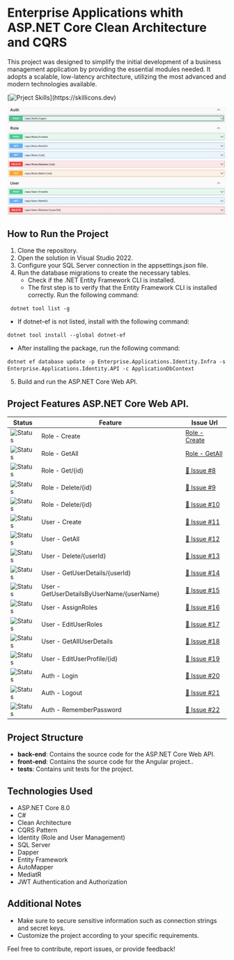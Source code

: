 # Enterprise Applications whith ASP.NET Core Clean Architecture and CQRS
  This project was designed to simplify the initial development of a business management 
  application by providing the essential modules needed. It adopts a scalable, low-latency 
  architecture, utilizing the most advanced and modern technologies available.

[![Prject Skills](https://skillicons.dev/icons?i=dotnet,cs,angular,ts,html,css,bootstrap,docker,github,rabbitmq,aws,mongodb,postgres,)](https://skillicons.dev)

![Screenshot of the documentation using Swagger.](.doc/img/1-swagger-identity-manager.JPG)

## How to Run the Project
1. Clone the repository.
2. Open the solution in Visual Studio 2022.
3. Configure your SQL Server connection in the appsettings.json file.
4. Run the database migrations to create the necessary tables.
   - Check if the .NET Entity Framework CLI is installed.
   - The first step is to verify that the Entity Framework CLI is installed correctly. Run the following command:

```
 dotnet tool list -g
```

   - If dotnet-ef is not listed, install with the following command:

```
dotnet tool install --global dotnet-ef
```

   - After installing the package, run the following command:

```
dotnet ef database update -p Enterprise.Applications.Identity.Infra -s Enterprise.Applications.Identity.API -c ApplicationDbContext
```

5. Build and run the ASP.NET Core Web API.



## Project Features ASP.NET Core Web API.
| Status | Feature | Issue Url |
|--------|--------|------|
| ![Status](https://img.shields.io/github/issues/detail/s/jeffreysSharp/enterprise-applications/6) | Role - Create | [Role - Create](https://github.com/jeffreysSharp/enterprise-applications/issues/6) |
| ![Status](https://img.shields.io/github/issues/detail/s/jeffreysSharp/enterprise-applications/7) | Role - GetAll | [Role - GetAll](https://github.com/jeffreysSharp/enterprise-applications/issues/7) |
| ![Status](https://img.shields.io/github/issues/detail/s/jeffreysSharp/enterprise-applications/8) | Role - Get/{id}| [🔗 Issue #8](https://github.com/jeffreysSharp/enterprise-applications/issues/8) |
| ![Status](https://img.shields.io/github/issues/detail/s/jeffreysSharp/enterprise-applications/9) | Role - Delete/{id} | [🔗 Issue #9](https://github.com/jeffreysSharp/enterprise-applications/issues/9) |
| ![Status](https://img.shields.io/github/issues/detail/s/jeffreysSharp/enterprise-applications/10) | Role - Delete/{id} | [🔗 Issue #10](https://github.com/jeffreysSharp/enterprise-applications/issues/10) |
| ![Status](https://img.shields.io/github/issues/detail/s/jeffreysSharp/enterprise-applications/11) | User - Create | [🔗 Issue #11](https://github.com/jeffreysSharp/enterprise-applications/issues/11) |
| ![Status](https://img.shields.io/github/issues/detail/s/jeffreysSharp/enterprise-applications/12) | User - GetAll | [🔗 Issue #12](https://github.com/jeffreysSharp/enterprise-applications/issues/12) |
| ![Status](https://img.shields.io/github/issues/detail/s/jeffreysSharp/enterprise-applications/13) | User - Delete/{userId} | [🔗 Issue #13](https://github.com/jeffreysSharp/enterprise-applications/issues/13) |
| ![Status](https://img.shields.io/github/issues/detail/s/jeffreysSharp/enterprise-applications/14) | User - GetUserDetails/{userId} | [🔗 Issue #14](https://github.com/jeffreysSharp/enterprise-applications/issues/14) |
| ![Status](https://img.shields.io/github/issues/detail/s/jeffreysSharp/enterprise-applications/15) | User - GetUserDetailsByUserName/{userName} | [🔗 Issue #15](https://github.com/jeffreysSharp/enterprise-applications/issues/15) |
| ![Status](https://img.shields.io/github/issues/detail/s/jeffreysSharp/enterprise-applications/16) | User - AssignRoles | [🔗 Issue #16](https://github.com/jeffreysSharp/enterprise-applications/issues/16) |
| ![Status](https://img.shields.io/github/issues/detail/s/jeffreysSharp/enterprise-applications/17) | User - EditUserRoles | [🔗 Issue #17](https://github.com/jeffreysSharp/enterprise-applications/issues/17) |
| ![Status](https://img.shields.io/github/issues/detail/s/jeffreysSharp/enterprise-applications/18) | User - GetAllUserDetails | [🔗 Issue #18](https://github.com/jeffreysSharp/enterprise-applications/issues/18) |
| ![Status](https://img.shields.io/github/issues/detail/s/jeffreysSharp/enterprise-applications/19) | User - EditUserProfile/{id}| [🔗 Issue #19](https://github.com/jeffreysSharp/enterprise-applications/issues/19) |
| ![Status](https://img.shields.io/github/issues/detail/s/jeffreysSharp/enterprise-applications/20) | Auth - Login | [🔗 Issue #20](https://github.com/jeffreysSharp/enterprise-applications/issues/20) |
| ![Status](https://img.shields.io/github/issues/detail/s/jeffreysSharp/enterprise-applications/21) | Auth - Logout | [🔗 Issue #21](https://github.com/jeffreysSharp/enterprise-applications/issues/21) |
| ![Status](https://img.shields.io/github/issues/detail/s/jeffreysSharp/enterprise-applications/22) | Auth - RememberPassword | [🔗 Issue #22](https://github.com/jeffreysSharp/enterprise-applications/issues/22) |


## Project Structure
- **back-end**: Contains the source code for the ASP.NET Core Web API.
- **front-end**: Contains the source code for the Angular project..
- **tests**: Contains unit tests for the project.

## Technologies Used
- ASP.NET Core 8.0
- C#
- Clean Architecture
- CQRS Pattern
- Identity (Role and User Management)
- SQL Server
- Dapper
- Entity Framework
- AutoMapper
- MediatR
- JWT Authentication and Authorization

## Additional Notes
- Make sure to secure sensitive information such as connection strings and secret keys.
- Customize the project according to your specific requirements.

Feel free to contribute, report issues, or provide feedback!

